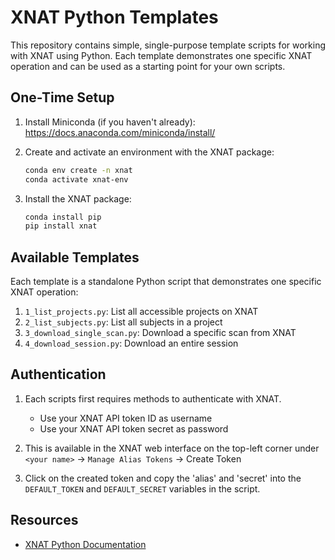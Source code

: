 # XNAT Python Templates

This repository contains simple, single-purpose template scripts for working with XNAT using Python. Each template demonstrates one specific XNAT operation and can be used as a starting point for your own scripts.

## One-Time Setup

1. Install Miniconda (if you haven't already): https://docs.anaconda.com/miniconda/install/
  

2. Create and activate an environment with the XNAT package:
   ```bash
   conda env create -n xnat
   conda activate xnat-env
   ```

3. Install the XNAT package:
   ```bash
   conda install pip
   pip install xnat
   ```

## Available Templates

Each template is a standalone Python script that demonstrates one specific XNAT operation:

1. `1_list_projects.py`: List all accessible projects on XNAT
2. `2_list_subjects.py`: List all subjects in a project
3. `3_download_single_scan.py`: Download a specific scan from XNAT
4. `4_download_session.py`: Download an entire session


## Authentication

1. Each scripts first requires methods to authenticate with XNAT.
   - Use your XNAT API token ID as username
   - Use your XNAT API token secret as password

2. This is available in the XNAT web interface on the top-left corner under `<your name>` -> `Manage Alias Tokens` -> Create Token

3. Click on the created token and copy the 'alias' and 'secret' into the `DEFAULT_TOKEN` and `DEFAULT_SECRET` variables in the script.

## Resources

- [XNAT Python Documentation](https://xnat.readthedocs.io/)
